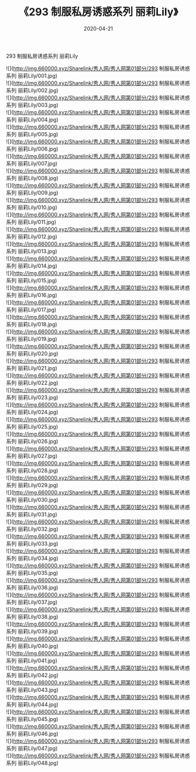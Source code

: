 ﻿---
layout: post
title:  《293 制服私房诱惑系列 丽莉Lily》
date:   2020-04-21
img: http://img.660000.xyz/Sharelink/秀人网/秀人网第01部分/293 制服私房诱惑系列 丽莉Lily/000.jpg
categories: [美女, 清纯, 唯美]
---

293 制服私房诱惑系列 丽莉Lily

  ![](http://img.660000.xyz/Sharelink/秀人网/秀人网第01部分/293 制服私房诱惑系列 丽莉Lily/001.jpg) <br> ![](http://img.660000.xyz/Sharelink/秀人网/秀人网第01部分/293 制服私房诱惑系列 丽莉Lily/002.jpg) <br> ![](http://img.660000.xyz/Sharelink/秀人网/秀人网第01部分/293 制服私房诱惑系列 丽莉Lily/003.jpg) <br> ![](http://img.660000.xyz/Sharelink/秀人网/秀人网第01部分/293 制服私房诱惑系列 丽莉Lily/004.jpg) <br> ![](http://img.660000.xyz/Sharelink/秀人网/秀人网第01部分/293 制服私房诱惑系列 丽莉Lily/005.jpg) <br> ![](http://img.660000.xyz/Sharelink/秀人网/秀人网第01部分/293 制服私房诱惑系列 丽莉Lily/006.jpg) <br> ![](http://img.660000.xyz/Sharelink/秀人网/秀人网第01部分/293 制服私房诱惑系列 丽莉Lily/007.jpg) <br> ![](http://img.660000.xyz/Sharelink/秀人网/秀人网第01部分/293 制服私房诱惑系列 丽莉Lily/008.jpg) <br> ![](http://img.660000.xyz/Sharelink/秀人网/秀人网第01部分/293 制服私房诱惑系列 丽莉Lily/009.jpg) <br> ![](http://img.660000.xyz/Sharelink/秀人网/秀人网第01部分/293 制服私房诱惑系列 丽莉Lily/010.jpg) <br> ![](http://img.660000.xyz/Sharelink/秀人网/秀人网第01部分/293 制服私房诱惑系列 丽莉Lily/011.jpg) <br> ![](http://img.660000.xyz/Sharelink/秀人网/秀人网第01部分/293 制服私房诱惑系列 丽莉Lily/012.jpg) <br> ![](http://img.660000.xyz/Sharelink/秀人网/秀人网第01部分/293 制服私房诱惑系列 丽莉Lily/013.jpg) <br> ![](http://img.660000.xyz/Sharelink/秀人网/秀人网第01部分/293 制服私房诱惑系列 丽莉Lily/014.jpg) <br> ![](http://img.660000.xyz/Sharelink/秀人网/秀人网第01部分/293 制服私房诱惑系列 丽莉Lily/015.jpg) <br> ![](http://img.660000.xyz/Sharelink/秀人网/秀人网第01部分/293 制服私房诱惑系列 丽莉Lily/016.jpg) <br> ![](http://img.660000.xyz/Sharelink/秀人网/秀人网第01部分/293 制服私房诱惑系列 丽莉Lily/017.jpg) <br> ![](http://img.660000.xyz/Sharelink/秀人网/秀人网第01部分/293 制服私房诱惑系列 丽莉Lily/018.jpg) <br> ![](http://img.660000.xyz/Sharelink/秀人网/秀人网第01部分/293 制服私房诱惑系列 丽莉Lily/019.jpg) <br> ![](http://img.660000.xyz/Sharelink/秀人网/秀人网第01部分/293 制服私房诱惑系列 丽莉Lily/020.jpg) <br> ![](http://img.660000.xyz/Sharelink/秀人网/秀人网第01部分/293 制服私房诱惑系列 丽莉Lily/021.jpg) <br> ![](http://img.660000.xyz/Sharelink/秀人网/秀人网第01部分/293 制服私房诱惑系列 丽莉Lily/022.jpg) <br> ![](http://img.660000.xyz/Sharelink/秀人网/秀人网第01部分/293 制服私房诱惑系列 丽莉Lily/023.jpg) <br> ![](http://img.660000.xyz/Sharelink/秀人网/秀人网第01部分/293 制服私房诱惑系列 丽莉Lily/024.jpg) <br> ![](http://img.660000.xyz/Sharelink/秀人网/秀人网第01部分/293 制服私房诱惑系列 丽莉Lily/025.jpg) <br> ![](http://img.660000.xyz/Sharelink/秀人网/秀人网第01部分/293 制服私房诱惑系列 丽莉Lily/026.jpg) <br> ![](http://img.660000.xyz/Sharelink/秀人网/秀人网第01部分/293 制服私房诱惑系列 丽莉Lily/027.jpg) <br> ![](http://img.660000.xyz/Sharelink/秀人网/秀人网第01部分/293 制服私房诱惑系列 丽莉Lily/028.jpg) <br> ![](http://img.660000.xyz/Sharelink/秀人网/秀人网第01部分/293 制服私房诱惑系列 丽莉Lily/029.jpg) <br> ![](http://img.660000.xyz/Sharelink/秀人网/秀人网第01部分/293 制服私房诱惑系列 丽莉Lily/030.jpg) <br> ![](http://img.660000.xyz/Sharelink/秀人网/秀人网第01部分/293 制服私房诱惑系列 丽莉Lily/031.jpg) <br> ![](http://img.660000.xyz/Sharelink/秀人网/秀人网第01部分/293 制服私房诱惑系列 丽莉Lily/032.jpg) <br> ![](http://img.660000.xyz/Sharelink/秀人网/秀人网第01部分/293 制服私房诱惑系列 丽莉Lily/033.jpg) <br> ![](http://img.660000.xyz/Sharelink/秀人网/秀人网第01部分/293 制服私房诱惑系列 丽莉Lily/034.jpg) <br> ![](http://img.660000.xyz/Sharelink/秀人网/秀人网第01部分/293 制服私房诱惑系列 丽莉Lily/035.jpg) <br> ![](http://img.660000.xyz/Sharelink/秀人网/秀人网第01部分/293 制服私房诱惑系列 丽莉Lily/036.jpg) <br> ![](http://img.660000.xyz/Sharelink/秀人网/秀人网第01部分/293 制服私房诱惑系列 丽莉Lily/037.jpg) <br> ![](http://img.660000.xyz/Sharelink/秀人网/秀人网第01部分/293 制服私房诱惑系列 丽莉Lily/038.jpg) <br> ![](http://img.660000.xyz/Sharelink/秀人网/秀人网第01部分/293 制服私房诱惑系列 丽莉Lily/039.jpg) <br> ![](http://img.660000.xyz/Sharelink/秀人网/秀人网第01部分/293 制服私房诱惑系列 丽莉Lily/040.jpg) <br> ![](http://img.660000.xyz/Sharelink/秀人网/秀人网第01部分/293 制服私房诱惑系列 丽莉Lily/041.jpg) <br> ![](http://img.660000.xyz/Sharelink/秀人网/秀人网第01部分/293 制服私房诱惑系列 丽莉Lily/042.jpg) <br> ![](http://img.660000.xyz/Sharelink/秀人网/秀人网第01部分/293 制服私房诱惑系列 丽莉Lily/043.jpg) <br> ![](http://img.660000.xyz/Sharelink/秀人网/秀人网第01部分/293 制服私房诱惑系列 丽莉Lily/044.jpg) <br> ![](http://img.660000.xyz/Sharelink/秀人网/秀人网第01部分/293 制服私房诱惑系列 丽莉Lily/045.jpg) <br> ![](http://img.660000.xyz/Sharelink/秀人网/秀人网第01部分/293 制服私房诱惑系列 丽莉Lily/046.jpg) <br> ![](http://img.660000.xyz/Sharelink/秀人网/秀人网第01部分/293 制服私房诱惑系列 丽莉Lily/047.jpg) <br> ![](http://img.660000.xyz/Sharelink/秀人网/秀人网第01部分/293 制服私房诱惑系列 丽莉Lily/048.jpg) <br>